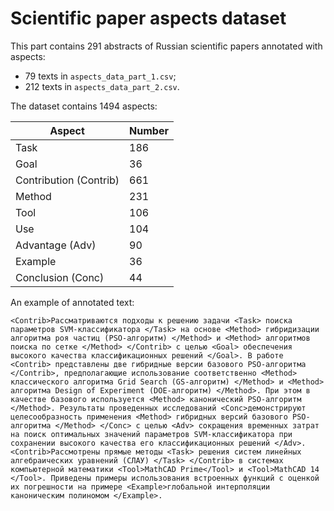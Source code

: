 # Scientific paper aspects dataset

This part contains 291 abstracts of Russian scientific papers annotated with aspects:
- 79 texts in `aspects_data_part_1.csv`;
- 212 texts in `aspects_data_part_2.csv`.

The dataset contains 1494 aspects:

| Aspect                | Number  |
|-----------------------|-------|
| Task                  |    186|       
| Goal                  |     36|
| Contribution (Contrib)|    661|
| Method                |    231|
| Tool                  |    106|
| Use                   |    104|
| Advantage (Adv)       |     90|
| Example               |     36|
| Conclusion (Conc)     |     44|


An example of annotated text:

`<Contrib>Рассматриваются подходы к решению задачи <Task> поиска параметров SVM-классификатора </Task> на основе <Method> гибридизации алгоритма роя частиц (PSO-алгоритм) </Method> и <Method> алгоритмов поиска по сетке </Method> </Contrib> с целью <Goal> обеспечения высокого качества классификационных решений </Goal>. В работе <Contrib> представлены две гибридные версии базового PSO-алгоритма </Contrib>, предполагающие использование соответственно <Method> классического алгоритма Grid Search (GS-алгоритм) </Method> и <Method> алгоритма Design of Experiment (DOE-алгоритм) </Method>. При этом в качестве базового используется <Method> канонический PSO-алгоритм </Method>. Результаты проведенных исследований <Conc>демонстрируют целесообразность применения <Method> гибридных версий базового PSO-алгоритма </Method> </Conc> с целью <Adv> сокращения временных затрат на поиск оптимальных значений параметров SVM-классификатора при сохранении высокого качества его классификационных решений </Adv>. <Contrib>Рассмотрены прямые методы <Task> решения систем линейных алгебраических уравнений (СЛАУ) </Task> </Contrib> в системах компьютерной математики <Tool>MathCAD Prime</Tool> и <Tool>MathCAD 14 </Tool>. Приведены примеры использования встроенных функций c оценкой их погрешности на примере <Example>глобальной интерполяции каноническим полиномом </Example>.`